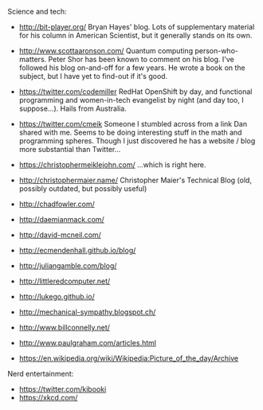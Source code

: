 Science and tech:

 - http://bit-player.org/
   Bryan Hayes' blog.  Lots of supplementary material for his column in American Scientist, but it generally stands on its own.

 - http://www.scottaaronson.com/
   Quantum computing person-who-matters.  Peter Shor has been known to comment on his blog.  I've followed his blog on-and-off for a few years.  He wrote a book on the subject, but I have yet to find-out if it's good.

 - https://twitter.com/codemiller
   RedHat OpenShift by day, and functional programming and women-in-tech evangelist by night (and day too, I suppose...).  Hails from Australia.

 - https://twitter.com/cmeik
   Someone I stumbled across from a link Dan shared with me.  Seems to be doing interesting stuff in the math and programming spheres.  Though I just discovered he has a website / blog more substantial than Twitter...

 - https://christophermeiklejohn.com/
   ...which is right here.

 - http://christophermaier.name/
   Christopher Maier's Technical Blog
   (old, possibly outdated, but possibly useful)

 - http://chadfowler.com/
 - http://daemianmack.com/
 - http://david-mcneil.com/
 - http://ecmendenhall.github.io/blog/
 - http://juliangamble.com/blog/
 - http://littleredcomputer.net/
 - http://lukego.github.io/
 - http://mechanical-sympathy.blogspot.ch/
 - http://www.billconnelly.net/
 - http://www.paulgraham.com/articles.html
 - https://en.wikipedia.org/wiki/Wikipedia:Picture_of_the_day/Archive

Nerd entertainment:

 - https://twitter.com/kibooki
 - https://xkcd.com/
